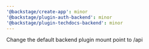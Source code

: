 ```yaml
---
'@backstage/create-app': minor
'@backstage/plugin-auth-backend': minor
'@backstage/plugin-techdocs-backend': minor
---
```


Change the default backend plugin mount point to /api
